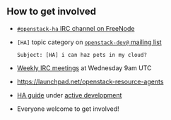 <!-- .slide: data-state="normal" id="community" data-timing="50" -->
## How to get involved

*   [`#openstack-ha` IRC channel on
    FreeNode](http://webchat.freenode.net/?channels=%23openstack-ha)
*   `[HA]` topic category on [`openstack-dev@` mailing
    list](http://lists.openstack.org/cgi-bin/mailman/listinfo/openstack-dev)

        Subject: [HA] i can haz pets in my cloud?

*   [Weekly IRC meetings](https://wiki.openstack.org/wiki/Meetings/HATeamMeeting)
    at Wednesday 9am UTC
*   https://launchpad.net/openstack-resource-agents
*   [HA guide](http://docs.openstack.org/ha-guide/) under
    [active development](https://bugs.launchpad.net/openstack-manuals/+bugs?field.tag=ha-guide)
*   Everyone welcome to get involved!
